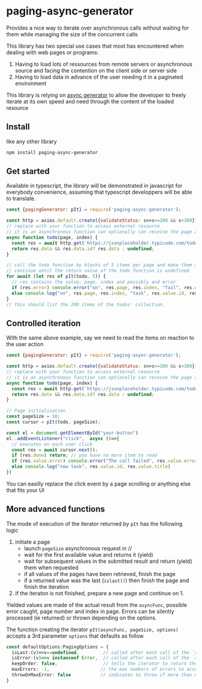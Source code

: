 # paging-async-generator

Provides a nice way to iterate over asynchronous calls without waiting for them while managing the size of the concurrent calls

This library has two special use cases that most has encountered when dealing with web pages or programs:
1. Having to load lots of ressources from remote servers or asynchronous source and facing the contention on the client side or server side
2. Having to load data in advance of the user needing it in a paginated environment

This library is relying on [async generator](https://javascript.info/async-iterators-generators) to allow the developer to freely iterate at its own speed and need through the content of the loaded resource

## Install
like any other library

```sh
npm install paging-async-generator
```

## Get started
Available in typescript, the library will be demonstrated in javascript for everybody convenience, assuming that typescript developpers will be able to translate.

```js
const {pagingGenerator: pIt} = require('paging-async-generator');

const http = axios.default.create({validateStatus: s=>s>=200 && s<300});
// replace with your function to access external resource
// it is an asynchronous function can optionally can receive the page and index of the call progress
async function todo(page, index) {
  const res = await http.get(`https://jsonplaceholder.typicode.com/todos/${page*10+index+1}`)
  return res.data && res.data.id? res.data : undefined;
}

// call the todo function by blocks of 5 items per page and make them available in the for
// continue until the return value of the todo function is undefined
for await (let res of pIt(todo, 5)) {
  // res contains the value, page, index and possibly and error
  if (res.error) console.error("on", res.page, res.index, "fail", res.error.message)
  else console.log("on", res.page, res.index, "task", res.value.id, res.value.title)
}
// this should list the 200 items of the todos' collection.
```

## Controlled iteration
With the same above example, say we need to read the items on reaction to the user action

```js
const {pagingGenerator: pIt} = require('paging-async-generator');

const http = axios.default.create({validateStatus: s=>s>=200 && s<300});
// replace with your function to access external resource
// it is an asynchronous function can optionally can receive the page and index of the call progress
async function todo(page, index) {
  const res = await http.get(`https://jsonplaceholder.typicode.com/todos/${page*10+index+1}`)
  return res.data && res.data.id? res.data : undefined;
}

// Page initialization
const pageSize = 10;
const cursor = pIt(todo, pageSize);

const el = document.getElementById("your-button")
el..addEventListener("click",  async ()=>{
  // executes on each user click
  const res = await cursor.next();
  if (res.done) return; // you have no more item to read
  if (res.value.error) console.error("The call failed", res.value.error.message)
  else console.log("new task", res.value.id, res.value.title)
})

```
You can easilly replace the click event by a page scrolling or anything else that fits your UI

## More advanced functions
The mode of execution of the iterator returned by `pIt` has the following logic
1. initiate a page
    * launch `pageSize` asynchronous request in //
    * wait for the first available value and returns it (yield)
    * wait for subsequent values in the submitted result and return (yield) them when requested
    * if all values of the pages have been retrieved, finish the page
    * if a returned value was the last (`islast()`) then finish the page and finish the iteration
2. if the iteraton is not finished, prepare a new page and continue on 1.

Yielded values are made of the actual result from the `asyncFunc`, possible error caught, page number and index in page. Errors can be silently processed (ie returned) or thrown depending on the options.


The function creating the iterator `pIt(asyncFunc, pageSize, options)` accepts a 3rd parameter `options`  that defaults as follow

```typescript
const defaultOptions:PagingOptions = {
  isLast:(v)=>v==undefined,         // called after each call of the `asyncFunc` with the result to determine if the value should be considered as the last to retrieved
  isError:(v)=>v instanceof Error,  // called after each call of the `asyncFunc` with the result to determine if the value is to be considered as an error
  keepOrder: false,                 // tells the iterator to return the result in the order they were called. If false, the results in a page appear in the order they completed (faster reponses first). If true, the results appear in the order they were made.
  maxErrors: -1,                   // the max numbers of errors to accept before the iterator returns an error. -1 means no error counting. 
  throwOnMaxError: false           // indicates to throw if more than maxErrors have been detected or to quietly finish the iteration.
}
```

